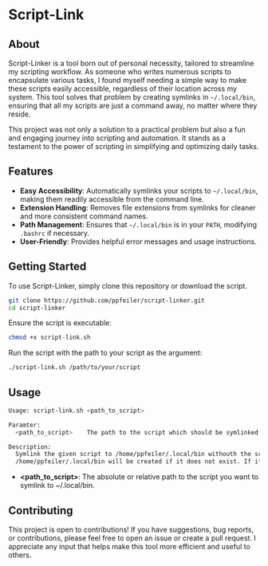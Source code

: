 # Script-Link

## About

Script-Linker is a tool born out of personal necessity, tailored to streamline my scripting workflow. As someone who writes numerous scripts to encapsulate various tasks, I found myself needing a simple way to make these scripts easily accessible, regardless of their location across my system. This tool solves that problem by creating symlinks in `~/.local/bin`, ensuring that all my scripts are just a command away, no matter where they reside.

This project was not only a solution to a practical problem but also a fun and engaging journey into scripting and automation. It stands as a testament to the power of scripting in simplifying and optimizing daily tasks.

## Features

- **Easy Accessibility**: Automatically symlinks your scripts to `~/.local/bin`, making them readily accessible from the command line.
- **Extension Handling**: Removes file extensions from symlinks for cleaner and more consistent command names.
- **Path Management**: Ensures that `~/.local/bin` is in your `PATH`, modifying `.bashrc` if necessary.
- **User-Friendly**: Provides helpful error messages and usage instructions.

## Getting Started

To use Script-Linker, simply clone this repository or download the script.

```bash
git clone https://github.com/ppfeiler/script-linker.git
cd script-linker
```

Ensure the script is executable:

```bash
chmod +x script-link.sh
```

Run the script with the path to your script as the argument:

```bash
./script-link.sh /path/to/your/script
```

## Usage

```bash
Usage: script-link.sh <path_to_script>

Paramter:
  <path_to_script>    The path to the script which should be symlinked to /home/ppfeiler/.local/bin

Description:
  Symlink the given script to /home/ppfeiler/.local/bin withouth the script extension (if it exists).
  /home/ppfeiler/.local/bin will be created if it does not exist. If its not available on the PATH, it will add it and writes to your .bashrc file.
```

- **<path_to_script>**: The absolute or relative path to the script you want to symlink to ~/.local/bin.

## Contributing

This project is open to contributions! If you have suggestions, bug reports, or contributions, please feel free to open an issue or create a pull request. I appreciate any input that helps make this tool more efficient and useful to others.
